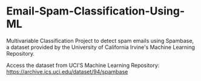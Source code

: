 # Email-Spam-Classification-Using-ML
Multivariable Classification Project to detect spam emails using Spambase, a dataset provided by the University of California Irvine's Machine Learning Repository. 


Access the dataset from UCI'S Machine Learning Repository: https://archive.ics.uci.edu/dataset/94/spambase




